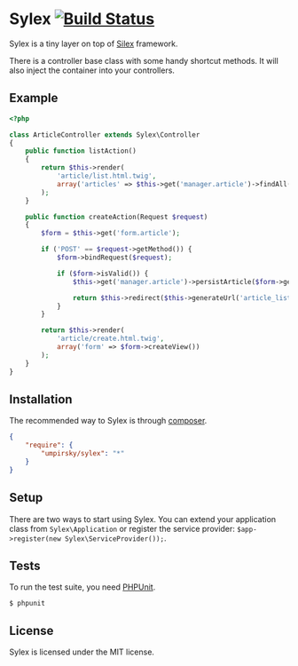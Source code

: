 Sylex [![Build Status](https://secure.travis-ci.org/umpirsky/Sylex.png?branch=master)](https://travis-ci.org/umpirsky/Sylex)
=====

Sylex is a tiny layer on top of [Silex](http://silex.sensiolabs.org/) framework.

There is a controller base class with some handy shortcut methods.
It will also inject the container into your controllers.

## Example

```php
<?php

class ArticleController extends Sylex\Controller
{
    public function listAction()
    {
        return $this->render(
            'article/list.html.twig',
            array('articles' => $this->get('manager.article')->findAll())
        );
    }

    public function createAction(Request $request)
    {
        $form = $this->get('form.article');

        if ('POST' == $request->getMethod()) {
            $form->bindRequest($request);

            if ($form->isValid()) {
                $this->get('manager.article')->persistArticle($form->getData());

                return $this->redirect($this->generateUrl('article_list'));
            }
        }

        return $this->render(
            'article/create.html.twig',
            array('form' => $form->createView())
        );
    }
}
```

## Installation

The recommended way to Sylex is through
[composer](http://getcomposer.org).

```json
{
    "require": {
        "umpirsky/sylex": "*"
    }
}
```

## Setup

There are two ways to start using Sylex. You can extend your application class
from `Sylex\Application` or register the service provider: `$app->register(new Sylex\ServiceProvider());`.

## Tests

To run the test suite, you need [PHPUnit](https://github.com/sebastianbergmann/phpunit).

    $ phpunit

## License

Sylex is licensed under the MIT license.

